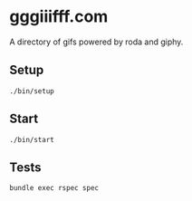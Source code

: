 # gggiiifff.com

A directory of gifs powered by roda and giphy.

## Setup

    ./bin/setup

## Start

    ./bin/start

## Tests

    bundle exec rspec spec
